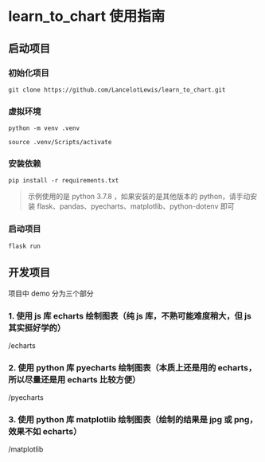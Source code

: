 # learn_to_chart 使用指南

## 启动项目

### 初始化项目

```
git clone https://github.com/LancelotLewis/learn_to_chart.git
```

### 虚拟环境

```
python -m venv .venv

source .venv/Scripts/activate
```

### 安装依赖

```
pip install -r requirements.txt
```

> 示例使用的是 python 3.7.8 ，如果安装的是其他版本的 python，请手动安装 flask、pandas、pyecharts、matplotlib、python-dotenv 即可

### 启动项目

```
flask run
```

## 开发项目

项目中 demo 分为三个部分

### 1. 使用 js 库 echarts 绘制图表（纯 js 库，不熟可能难度稍大，但 js 其实挺好学的）

/echarts

### 2. 使用 python 库 pyecharts 绘制图表（本质上还是用的 echarts，所以尽量还是用 echarts 比较方便）

/pyecharts

### 3. 使用 python 库 matplotlib 绘制图表（绘制的结果是 jpg 或 png，效果不如 echarts）

/matplotlib
